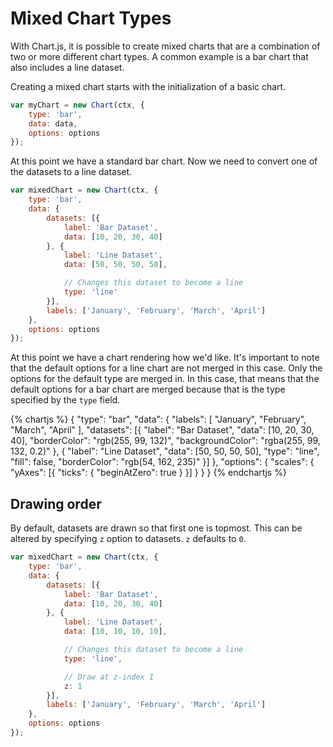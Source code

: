 # Mixed Chart Types

With Chart.js, it is possible to create mixed charts that are a combination of two or more different chart types. A common example is a bar chart that also includes a line dataset.

Creating a mixed chart starts with the initialization of a basic chart.

```javascript
var myChart = new Chart(ctx, {
    type: 'bar',
    data: data,
    options: options
});
```

At this point we have a standard bar chart. Now we need to convert one of the datasets to a line dataset.

```javascript
var mixedChart = new Chart(ctx, {
    type: 'bar',
    data: {
        datasets: [{
            label: 'Bar Dataset',
            data: [10, 20, 30, 40]
        }, {
            label: 'Line Dataset',
            data: [50, 50, 50, 50],

            // Changes this dataset to become a line
            type: 'line'
        }],
        labels: ['January', 'February', 'March', 'April']
    },
    options: options
});
```

At this point we have a chart rendering how we'd like. It's important to note that the default options for a line chart are not merged in this case. Only the options for the default type are merged in. In this case, that means that the default options for a bar chart are merged because that is the type specified by the `type` field.

{% chartjs %}
{
    "type": "bar",
    "data": {
        "labels": [
            "January",
            "February",
            "March",
            "April"
        ],
        "datasets": [{
            "label": "Bar Dataset",
            "data": [10, 20, 30, 40],
            "borderColor": "rgb(255, 99, 132)",
            "backgroundColor": "rgba(255, 99, 132, 0.2)"
        }, {
            "label": "Line Dataset",
            "data": [50, 50, 50, 50],
            "type": "line",
            "fill": false,
            "borderColor": "rgb(54, 162, 235)"
        }]
    },
    "options": {
        "scales": {
            "yAxes": [{
                "ticks": {
                    "beginAtZero": true
                }
            }]
        }
    }
}
{% endchartjs %}

## Drawing order

By default, datasets are drawn so that first one is topmost. This can be altered by specifying `z` option to datasets. `z` defaults to `0`.

```javascript
var mixedChart = new Chart(ctx, {
    type: 'bar',
    data: {
        datasets: [{
            label: 'Bar Dataset',
            data: [10, 20, 30, 40]
        }, {
            label: 'Line Dataset',
            data: [10, 10, 10, 10],

            // Changes this dataset to become a line
            type: 'line',

            // Draw at z-index 1
            z: 1
        }],
        labels: ['January', 'February', 'March', 'April']
    },
    options: options
});
```
